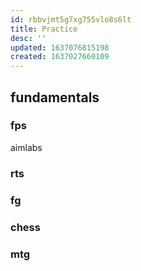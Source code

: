 ```yaml
---
id: rbbvjmt5g7xg755vlo8s6lt
title: Practice
desc: ''
updated: 1637076815198
created: 1637027660109
---
```



## fundamentals
### fps
aimlabs
### rts
### fg
### chess
### mtg
